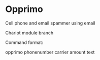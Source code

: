 Opprimo
=======

Cell phone and email spammer using email

Chariot module branch


Command format:

opprimo phonenumber carrier amount text